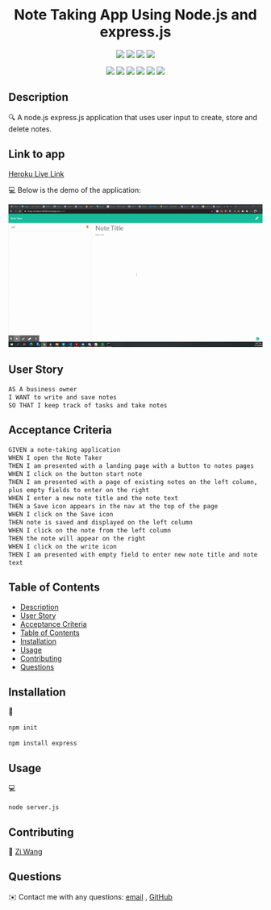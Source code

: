 <h1 align="center">Note Taking App Using Node.js and express.js</h1>
  
<p align="center">
    <img src="https://img.shields.io/github/repo-size/ZiWang55/Note_Taker_App" />
    <img src="https://img.shields.io/github/languages/top/ZiWang55/Note_Taker_App"  />
    <img src="https://img.shields.io/github/issues/ZiWang55/Note_Taker_App" />
    <img src="https://img.shields.io/github/last-commit/ZiWang55/Note_Taker_App" >
</p>
  
<p align="center">
    <img src="https://img.shields.io/badge/Javascript-yellow" />
    <img src="https://img.shields.io/badge/jQuery-blue"  />
    <img src="https://img.shields.io/badge/-node.js-green" />
    <img src="https://img.shields.io/badge/-express-red" >
    <img src="https://img.shields.io/badge/-jest-lightgrey" />
    <img src="https://img.shields.io/badge/-json-orange" />
</p>
   
## Description

🔍 A node.js express.js application that uses user input to create, store and delete notes.

## Link to app
[Heroku Live Link](https://sleepy-woodland-88586.herokuapp.com/)

💻 Below is the demo of the application:

![Note Taker App](./src/notetakerdemo.gif)

## User Story

```
AS A business owner
I WANT to write and save notes
SO THAT I keep track of tasks and take notes
```

## Acceptance Criteria

```
GIVEN a note-taking application
WHEN I open the Note Taker
THEN I am presented with a landing page with a button to notes pages
WHEN I click on the button start note
THEN I am presented with a page of existing notes on the left column, plus empty fields to enter on the right
WHEN I enter a new note title and the note text
THEN a Save icon appears in the nav at the top of the page
WHEN I click on the Save icon
THEN note is saved and displayed on the left column
WHEN I click on the note from the left column
THEN the note will appear on the right
WHEN I click on the write icon
THEN I am presented with empty field to enter new note title and note text
```

## Table of Contents

- [Description](#description)
- [User Story](#user-story)
- [Acceptance Criteria](#acceptance-criteria)
- [Table of Contents](#table-of-contents)
- [Installation](#installation)
- [Usage](#usage)
- [Contributing](#contributing)
- [Questions](#questions)

## Installation

💾

`npm init`

`npm install express`

## Usage

💻

`node server.js`

## Contributing

👨 [Zi Wang](https://github.com/ZiWang55)

## Questions

✉️ Contact me with any questions: [email](mailto:ziwang55@gmail.com) , [GitHub](https://github.com/ZiWang55)<br />
